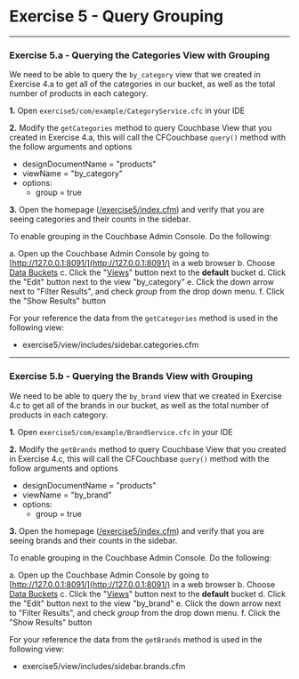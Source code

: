 # Exercise 5 - Query Grouping

---

### Exercise 5.a - Querying the Categories View with Grouping

We need to be able to query the `by_category` view that we created in Exercise 4.a to get all of the categories in our bucket, as well as the total number of products in each category.

**1\.** Open `exercise5/com/example/CategoryService.cfc` in your IDE

**2\.** Modify the `getCategories` method to query Couchbase View that you created in Exercise 4.a, this will call the CFCouchbase `query()` method with the follow arguments and options

- designDocumentName = "products"
- viewName = "by_category"
- options:
	- group = true
	
**3\.** Open the homepage ([/exercise5/index.cfm](/exercise5/index.cfm)) and verify that you are seeing categories and their counts in the sidebar.

To enable grouping in the Couchbase Admin Console.  Do the following:

a. Open up the Couchbase Admin Console by going to [http://127.0.0.1:8091/](http://127.0.0.1:8091/) in a web browser
b. Choose [Data Buckets](http://127.0.0.1:8091/index.html#sec=buckets)
c. Click the "[Views](http://127.0.0.1:8091/index.html#sec=views&viewsBucket=default)" button next to the **default** bucket
d. Click the "Edit" button next to the view "by_category"
e. Click the down arrow next to "Filter Results", and check *group* from the drop down menu. 
f. Click the "Show Results" button

For your reference the data from the `getCategories` method is used in the following view:

- exercise5/view/includes/sidebar.categories.cfm

---

### Exercise 5.b - Querying the Brands View with Grouping

We need to be able to query the `by_brand` view that we created in Exercise 4.c to get all of the brands in our bucket, as well as the total number of products in each category.

**1\.** Open `exercise5/com/example/BrandService.cfc` in your IDE

**2\.** Modify the `getBrands` method to query Couchbase View that you created in Exercise 4.c, this will call the CFCouchbase `query()` method with the follow arguments and options

- designDocumentName = "products"
- viewName = "by_brand"
- options:
	- group = true

**3\.** Open the homepage ([/exercise5/index.cfm](/exercise5/index.cfm)) and verify that you are seeing brands and their counts in the sidebar.

To enable grouping in the Couchbase Admin Console.  Do the following:

a. Open up the Couchbase Admin Console by going to [http://127.0.0.1:8091/](http://127.0.0.1:8091/) in a web browser
b. Choose [Data Buckets](http://127.0.0.1:8091/index.html#sec=buckets)
c. Click the "[Views](http://127.0.0.1:8091/index.html#sec=views&viewsBucket=default)" button next to the **default** bucket
d. Click the "Edit" button next to the view "by_brand"
e. Click the down arrow next to "Filter Results", and check *group* from the drop down menu. 
f. Click the "Show Results" button

For your reference the data from the `getBrands` method is used in the following view:

- exercise5/view/includes/sidebar.brands.cfm